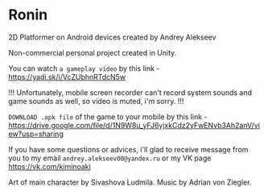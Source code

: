 # Ronin
2D Platformer on Android devices created by Andrey Alekseev

Non-commercial personal project created in Unity.

You can watch `a gameplay video` by this link - https://yadi.sk/i/VcZUbhnRTdcN5w

!!! Unfortunately, mobile screen recorder can't record system sounds and game sounds as well, so video is muted, i'm sorry. !!!

`DOWNLOAD .apk file` of the game to your mobile by this link - https://drive.google.com/file/d/1N9W8u_yFJ6yjxkCdz2yFwENvb3Ah2anV/view?usp=sharing

If you have some questions or advices, i'll glad to receive message from you to my email `andrey.alekseev00@yandex.ru` or my VK page <https://vk.com/kiminoaki>

Art of main character by Sivashova Ludmila.
Music by Adrian von Ziegler.
